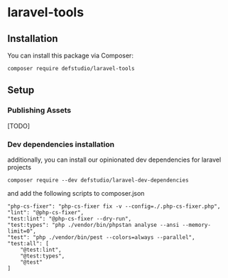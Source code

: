 # laravel-tools

## Installation
You can install this package via Composer:

`composer require defstudio/laravel-tools`


## Setup

### Publishing Assets

[TODO]

### Dev dependencies installation
additionally, you can install our opinionated dev dependencies for laravel projects

`composer require --dev defstudio/laravel-dev-dependencies`

and add the following scripts to composer.json

```
"php-cs-fixer": "php-cs-fixer fix -v --config=./.php-cs-fixer.php",
"lint": "@php-cs-fixer",
"test:lint": "@php-cs-fixer --dry-run",
"test:types": "php ./vendor/bin/phpstan analyse --ansi --memory-limit=0",
"test": "php ./vendor/bin/pest --colors=always --parallel",
"test:all": [
    "@test:lint",
    "@test:types",
    "@test"
]
```
